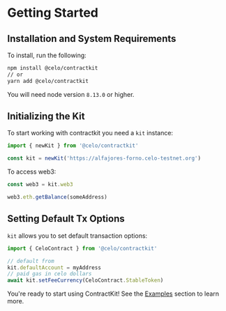 # Getting Started

## Installation and System Requirements

To install, run the following:

```bash
npm install @celo/contractkit
// or
yarn add @celo/contractkit
```

You will need node version `8.13.0` or higher.

## Initializing the Kit

To start working with contractkit you need a `kit` instance:

```typescript
import { newKit } from '@celo/contractkit'

const kit = newKit('https://alfajores-forno.celo-testnet.org')
```

To access web3:

```typescript
const web3 = kit.web3

web3.eth.getBalance(someAddress)
```

## Setting Default Tx Options

`kit` allows you to set default transaction options:

```typescript
import { CeloContract } from '@celo/contractkit'

// default from
kit.defaultAccount = myAddress
// paid gas in celo dollars
await kit.setFeeCurrency(CeloContract.StableToken)
```

You're ready to start using ContractKit! See the [Examples](examples.md) section to learn more.

